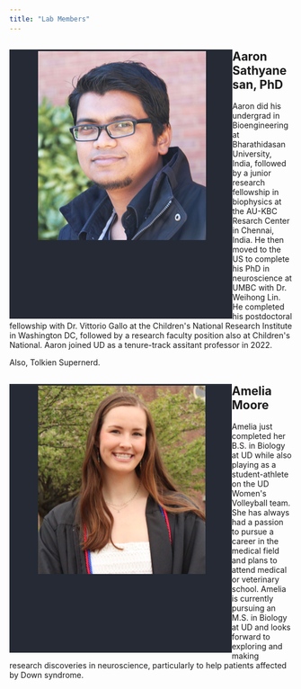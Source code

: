 ```yaml
---
title: "Lab Members"
---
```

<section id="principal investigator">
  <div class="splash-header">
    <div class="splash-image">
      <div style="float: left; margin-right 1em;">
        <img src="asathyanesan-4.png" />
      </div>
    </div>
    <div class="splash-block">
      <h2>Aaron Sathyanesan, PhD </h2>
      <p>Aaron did his undergrad in Bioengineering at Bharathidasan University, India, followed by a junior research fellowship in biophysics at the AU-KBC Resarch Center in Chennai, India. He then moved to the US to complete his PhD in neuroscience at UMBC with Dr. Weihong Lin. He completed his postdoctoral fellowship with Dr. Vittorio Gallo at the Children's National Research Institute in Washington DC, followed by a research faculty position also at Children's National. Aaron joined UD as a tenure-track assitant professor in 2022.</p>
      <p>Also, Tolkien Supernerd.</p>
    </div>
  </div>
</section>
<section id="Students">
  <div class="splash-header">
    <div class="splash-image">
      <div style="float: left; margin-right 1em;">
        <img src="amoore-1.png" />
      </div>
    </div>
    <div class="splash-block">
      <h2>Amelia Moore</h2>
      <p>Amelia just completed her B.S. in Biology at UD while also playing as a student-athlete on the UD Women's Volleyball team. She has always had a passion to pursue a career in the medical field and plans to attend medical or veterinary school. Amelia is currently pursuing an M.S. in Biology at UD and looks forward to exploring and making research discoveries in neuroscience, particularly to help patients affected by Down syndrome.</p>
    </div>
  </div>
</section>